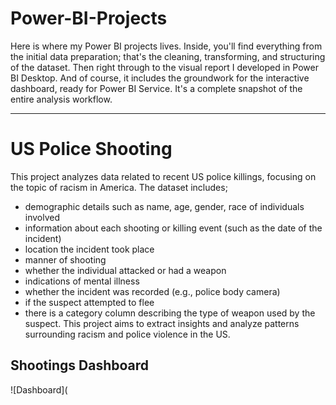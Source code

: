 # Power-BI-Projects
Here is where my Power BI projects lives. Inside, you'll find everything from the initial data preparation; that's the cleaning, transforming, and structuring of the dataset. Then right through to the visual report I developed in Power BI Desktop. And of course, it includes the groundwork for the interactive dashboard, ready for Power BI Service. It's a complete snapshot of the entire analysis workflow.
___
# US Police Shooting
This project analyzes data related to recent US police killings, focusing on the topic of racism in America. The dataset includes; 
- demographic details such as name, age, gender, race of individuals involved
- information about each shooting or killing event (such as the date of the incident)
- location the incident took place
- manner of shooting
- whether the individual attacked or had a weapon
- indications of mental illness
- whether the incident was recorded (e.g., police body camera)
- if the suspect attempted to flee
- there is a category column describing the type of weapon used by the suspect.
This project aims to extract insights and analyze patterns surrounding racism and police violence in the US.
## Shootings Dashboard
![Dashboard](
